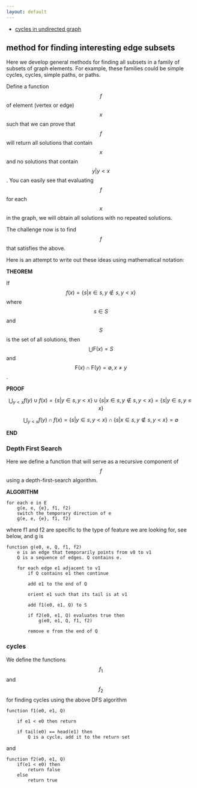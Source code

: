 ```yaml
---
layout: default
---
```


 * [cycles in undirected graph](cycles_in_undirected_graph)

## method for finding interesting edge subsets

Here we develop general methods for finding all subsets in a family of subsets of graph elements.
For example, these families could be simple cycles, cycles, simple paths, or paths.

Define a function $$f$$ of element (vertex or edge) $$x$$ such that we can prove that $$f$$ will return all 
solutions that contain $$x$$ and no solutions that contain $$y | y < x$$.
You can easily see that evaluating $$f$$ for each $$x$$ in the graph, we will obtain all solutions 
with no repeated solutions.

The challenge now is to find $$f$$ that satisfies the above.

Here is an attempt to write out these ideas using mathematical notation:

**THEOREM**

If $$f(x) = \{ s | x \in s, y \notin s, y < x \}$$ where $$s \in S$$ and $$S$$ is the set of
all solutions, then $$\bigcup \textrm{F}(x) = S$$ and 
$$\textrm{F}(x) \cap \textrm{F}(y) = \emptyset, x \neq y$$.

**PROOF**

$$
\bigcup_{y < x} f(y) \cup f(x) = 
\{ s | y \in s, y \lt x \} \cup
\{ s | x \in s, y \notin s, y < x \} =
\{ s | y \in s, y \le x \}
$$

$$
\bigcup_{y < x} f(y) \cap f(x) = 
\{ s | y \in s, y \lt x \} \cap
\{ s | x \in s, y \notin s, y < x \} =
\emptyset
$$

**END**

### Depth First Search

Here we define a function that will serve as a recursive component of $$f$$ using a depth-first-search algorithm.

**ALGORITHM**

    for each e in E
        g(e, e, {e}, f1, f2)
        switch the temporary direction of e
        g(e, e, {e}, f1, f2)

where f1 and f2 are specific to the type of feature we are looking for, see below, and g is

    function g(e0, e, Q, f1, f2)
        e is an edge that temporarily points from v0 to v1
        Q is a sequence of edges. Q contains e.
        
        for each edge e1 adjacent to v1
            if Q contains e1 then continue
            
            add e1 to the end of Q
            
            orient e1 such that its tail is at v1

            add f1(e0, e1, Q) to S

            if f2(e0, e1, Q) evaluates true then
                g(e0, e1, Q, f1, f2)
        
            remove e from the end of Q
       
### cycles

We define the functions $$f_1$$ and $$f_2$$ for finding cycles using the above DFS algorithm

    function f1(e0, e1, Q)

        if e1 < e0 then return

        if tail(e0) == head(e1) then
            Q is a cycle, add it to the return set

and

    function f2(e0, e1, Q)
        if(e1 < e0) then
            return false
        else
            return true



 

